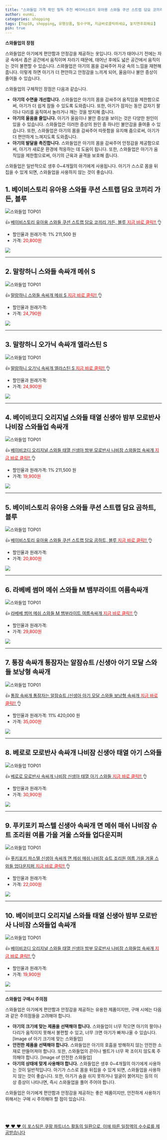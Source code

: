 ```yaml
---
title: "스와들업 가격 확인 필독 추천 베이비스토리 유아용 스와들 쿠션 스트랩 담요 코끼리 가든, 블루 비교 장점 구매가이드"
author: eunmi.
categories: shopping
tags: [Top10, shopping, 유행상품, 필수구매, 지금바로클릭하세요, 놓치면후회해요]
pin: true
---
```

**스와들업의 장점**

스와들업은 아기에게 편안함과 안정감을 제공하는 옷입니다. 아기가 태어나기 전에는 자궁 속에서 좁은 공간에서 움직이며 자라기 때문에, 태어난 후에도 넓은 공간에서 움직이는 것이 불편할 수 있습니다. 스와들업은 아기의 몸을 감싸주어 자궁 속의 느낌을 재현해 줍니다. 이렇게 하면 아기가 더 편안하고 안정감을 느끼게 되어, 울음이나 불안 증상이 줄어들 수 있습니다.

스와들업의 구체적인 장점은 다음과 같습니다.

* **아기의 수면을 개선합니다.** 스와들업은 아기의 몸을 감싸주어 움직임을 제한함으로써, 아기가 더 쉽게 잠들 수 있도록 도와줍니다. 또한, 아기가 잠자는 동안 갑자기 팔이나 다리를 움직여서 놀라거나 깨는 것을 방지해 줍니다.
* **아기의 울음을 줄입니다.** 아기가 울음이나 불안 증상을 보이는 것은 다양한 원인이 있을 수 있습니다. 스와들업은 이러한 증상의 원인 중 하나인 불안감을 줄여줄 수 있습니다. 또한, 스와들업은 아기의 몸을 감싸주어 따뜻함을 유지해 줌으로써, 아기가 더 편안하게 느껴지도록 도와줍니다.
* **아기의 발달을 촉진합니다.** 스와들업은 아기의 몸을 감싸주어 안정감을 제공함으로써, 아기가 새로운 환경에 적응하는 데 도움이 됩니다. 또한, 스와들업은 아기가 움직임을 제한함으로써, 아기의 근육과 골격을 보호해 줍니다.

스와들업은 일반적으로 생후 0~4개월의 아기에게 사용됩니다. 아기가 스스로 몸을 뒤집을 수 있게 되면, 스와들업을 사용하지 않는 것이 좋습니다.

   

## 1. 베이비스토리 유아용 스와들 쿠션 스트랩 담요 코끼리 가든, 블루

![스와들업 TOP01](https://thumbnail9.coupangcdn.com/thumbnails/remote/230x230ex/image/retail/images/2023/05/10/10/1/e1752be3-ba98-4662-b267-5b3b6cd0bc13.jpg)


👍 [베이비스토리 유아용 스와들 쿠션 스트랩 담요 코끼리 가든, 블루 <font color=red> 지금 바로 클릭!! </font> ](https://link.coupang.com/re/AFFSDP?lptag=AF3617701&subid=GithubCoopas&pageKey=7324713642&traceid=V0-153&itemId=18793551398&vendorItemId=85924565582) 👌 


- 할인율과 원래가격: 1%  211,500   원
- 가격: <span style='color:red'>20,800원</span>

[![](/discount_price.png)](https://link.coupang.com/re/AFFSDP?lptag=AF3617701&subid=GithubCoopas&pageKey=7324713642&traceid=V0-153&itemId=18793551398&vendorItemId=85924565582)

---


   

## 2. 말랑하니 스와들 속싸개 메쉬 S

![스와들업 TOP01](https://thumbnail8.coupangcdn.com/thumbnails/remote/230x230ex/image/retail/images/1112118795525786-e78363fd-3a74-4f8e-a741-3e47749881c2.jpg)


👍 [말랑하니 스와들 속싸개 메쉬 S <font color=red> 지금 바로 클릭!! </font> ](https://link.coupang.com/re/AFFSDP?lptag=AF3617701&subid=GithubCoopas&pageKey=243954151&traceid=V0-153&itemId=774190153&vendorItemId=4980633498) 👌 


- 할인율과 원래가격: 
- 가격: <span style='color:red'>24,790원</span>

[![](/discount_price.png)](https://link.coupang.com/re/AFFSDP?lptag=AF3617701&subid=GithubCoopas&pageKey=243954151&traceid=V0-153&itemId=774190153&vendorItemId=4980633498)

---


   

## 3. 말랑하니 오가닉 속싸개 엘라스틴 S

![스와들업 TOP01](https://thumbnail8.coupangcdn.com/thumbnails/remote/230x230ex/image/retail/images/1112159298625681-ec8b2f5d-363c-4a5c-99f8-abcfbd6cbfa4.jpg)


👍 [말랑하니 오가닉 속싸개 엘라스틴 S <font color=red> 지금 바로 클릭!! </font> ](https://link.coupang.com/re/AFFSDP?lptag=AF3617701&subid=GithubCoopas&pageKey=1414788381&traceid=V0-153&itemId=2451470674&vendorItemId=70445115284) 👌 


- 할인율과 원래가격: 
- 가격: <span style='color:red'>24,900원</span>

[![](/discount_price.png)](https://link.coupang.com/re/AFFSDP?lptag=AF3617701&subid=GithubCoopas&pageKey=1414788381&traceid=V0-153&itemId=2451470674&vendorItemId=70445115284)

---


   

## 4. 베이비코디 오리지널 스와들 태열 신생아 밤부 모로반사 나비잠 스와들업 속싸개

![스와들업 TOP01](https://thumbnail10.coupangcdn.com/thumbnails/remote/230x230ex/image/vendor_inventory/b26d/6a9aadad069d7a43493e1bfb3a21904e72a6acebcb5c903ef1d5fdefb0ca.jpg)


👍 [베이비코디 오리지널 스와들 태열 신생아 밤부 모로반사 나비잠 스와들업 속싸개 <font color=red> 지금 바로 클릭!! </font> ](https://link.coupang.com/re/AFFSDP?lptag=AF3617701&subid=GithubCoopas&pageKey=7219013928&traceid=V0-153&itemId=18289155338&vendorItemId=87590907834) 👌 


- 할인율과 원래가격: 1%  211,500   원
- 가격: <span style='color:red'>19,900원</span>

[![](/discount_price.png)](https://link.coupang.com/re/AFFSDP?lptag=AF3617701&subid=GithubCoopas&pageKey=7219013928&traceid=V0-153&itemId=18289155338&vendorItemId=87590907834)

---


   

## 5. 베이비스토리 유아용 스와들 쿠션 스트랩 담요 곰하트, 블루

![스와들업 TOP01](https://thumbnail7.coupangcdn.com/thumbnails/remote/230x230ex/image/retail/images/2023/05/10/10/9/28438a5f-db9c-4f99-b88f-195615e2d7c4.jpg)


👍 [베이비스토리 유아용 스와들 쿠션 스트랩 담요 곰하트, 블루 <font color=red> 지금 바로 클릭!! </font> ](https://link.coupang.com/re/AFFSDP?lptag=AF3617701&subid=GithubCoopas&pageKey=7324713642&traceid=V0-153&itemId=18793551552&vendorItemId=85924565660) 👌 


- 할인율과 원래가격: 
- 가격: <span style='color:red'>20,800원</span>

[![](/discount_price.png)](https://link.coupang.com/re/AFFSDP?lptag=AF3617701&subid=GithubCoopas&pageKey=7324713642&traceid=V0-153&itemId=18793551552&vendorItemId=85924565660)

---


   

## 6. 라베베 썸머 메쉬 스와들 M 뱀부라이트 여름속싸개

![스와들업 TOP01](https://thumbnail10.coupangcdn.com/thumbnails/remote/230x230ex/image/vendor_inventory/26e1/e59c9d4a5841de95d836d0be7d7fbd75da39db7e8ad6ca8693a88b593a64.jpg)


👍 [라베베 썸머 메쉬 스와들 M 뱀부라이트 여름속싸개 <font color=red> 지금 바로 클릭!! </font> ](https://link.coupang.com/re/AFFSDP?lptag=AF3617701&subid=GithubCoopas&pageKey=6309005208&traceid=V0-153&itemId=13084474979&vendorItemId=84593455277) 👌 


- 할인율과 원래가격: 
- 가격: <span style='color:red'>29,800원</span>

[![](/discount_price.png)](https://link.coupang.com/re/AFFSDP?lptag=AF3617701&subid=GithubCoopas&pageKey=6309005208&traceid=V0-153&itemId=13084474979&vendorItemId=84593455277)

---


   

## 7. 통잠 속싸개 통잠자는 알잠슈트 /신생아 아기 모달 스와들 보낭형 속싸개

![스와들업 TOP01](https://thumbnail10.coupangcdn.com/thumbnails/remote/230x230ex/image/vendor_inventory/d82a/af18b06bc0dacde7216d13d0f2f99936285aafe84d2cb055810d74da6ff3.jpg)


👍 [통잠 속싸개 통잠자는 알잠슈트 /신생아 아기 모달 스와들 보낭형 속싸개 <font color=red> 지금 바로 클릭!! </font> ](https://link.coupang.com/re/AFFSDP?lptag=AF3617701&subid=GithubCoopas&pageKey=7334945677&traceid=V0-153&itemId=18839423673&vendorItemId=85969162088) 👌 


- 할인율과 원래가격: 11%  420,000   원
- 가격: <span style='color:red'>35,000원</span>

[![](/discount_price.png)](https://link.coupang.com/re/AFFSDP?lptag=AF3617701&subid=GithubCoopas&pageKey=7334945677&traceid=V0-153&itemId=18839423673&vendorItemId=85969162088)

---


   

## 8. 베로로 모로반사 속싸개 나비잠 신생아 태열 아기 스와들

![스와들업 TOP01](https://thumbnail9.coupangcdn.com/thumbnails/remote/230x230ex/image/vendor_inventory/43c9/213ada173603866ec23b63aa05a280015ede0ee8a3778ad568b65a34f09d.jpg)


👍 [베로로 모로반사 속싸개 나비잠 신생아 태열 아기 스와들 <font color=red> 지금 바로 클릭!! </font> ](https://link.coupang.com/re/AFFSDP?lptag=AF3617701&subid=GithubCoopas&pageKey=7490127745&traceid=V0-153&itemId=19584395629&vendorItemId=83343639679) 👌 


- 할인율과 원래가격: 
- 가격: <span style='color:red'>30,900원</span>

[![](/discount_price.png)](https://link.coupang.com/re/AFFSDP?lptag=AF3617701&subid=GithubCoopas&pageKey=7490127745&traceid=V0-153&itemId=19584395629&vendorItemId=83343639679)

---


   

## 9. 푸키포키 파스텔 신생아 속싸개 면 메쉬 매쉬 나비잠 슈트 조리원 여름 가을 겨울 스와들 업다운지퍼

![스와들업 TOP01](https://thumbnail9.coupangcdn.com/thumbnails/remote/230x230ex/image/vendor_inventory/f489/6178663e6f381bc278cab7a484efa406291c1404953f4193cc379f682d5b.png)


👍 [푸키포키 파스텔 신생아 속싸개 면 메쉬 매쉬 나비잠 슈트 조리원 여름 가을 겨울 스와들 업다운지퍼 <font color=red> 지금 바로 클릭!! </font> ](https://link.coupang.com/re/AFFSDP?lptag=AF3617701&subid=GithubCoopas&pageKey=7712624962&traceid=V0-153&itemId=20678071786&vendorItemId=87566075936) 👌 


- 할인율과 원래가격: 
- 가격: <span style='color:red'>22,000원</span>

[![](/discount_price.png)](https://link.coupang.com/re/AFFSDP?lptag=AF3617701&subid=GithubCoopas&pageKey=7712624962&traceid=V0-153&itemId=20678071786&vendorItemId=87566075936)

---


   

## 10. 베이비코디 오리지널 스와들 태열 신생아 밤부 모로반사 나비잠 스와들업 속싸개

![스와들업 TOP01](https://thumbnail10.coupangcdn.com/thumbnails/remote/230x230ex/image/vendor_inventory/b26d/6a9aadad069d7a43493e1bfb3a21904e72a6acebcb5c903ef1d5fdefb0ca.jpg)


👍 [베이비코디 오리지널 스와들 태열 신생아 밤부 모로반사 나비잠 스와들업 속싸개 <font color=red> 지금 바로 클릭!! </font> ](https://link.coupang.com/re/AFFSDP?lptag=AF3617701&subid=GithubCoopas&pageKey=7289907743&traceid=V0-153&itemId=18629851217&vendorItemId=87590907935) 👌 


- 할인율과 원래가격: 
- 가격: <span style='color:red'>19,900원</span>

[![](/discount_price.png)](https://link.coupang.com/re/AFFSDP?lptag=AF3617701&subid=GithubCoopas&pageKey=7289907743&traceid=V0-153&itemId=18629851217&vendorItemId=87590907935)

---
**스와들업 구매시 주의점**

스와들업은 아기에게 편안함과 안정감을 제공하는 유용한 제품이지만, 구매 시에는 다음과 같은 주의점들을 고려해야 합니다.

* **아기의 크기에 맞는 제품을 선택해야 합니다.** 스와들업이 너무 작으면 아기의 팔이나 다리가 움직이지 못해서 불편할 수 있고, 너무 크면 아기가 빠져나올 수 있습니다.
[Image of 아기 크기에 맞는 스와들업]
* **안전한 제품을 선택해야 합니다.** 스와들업은 아기의 호흡을 방해하지 않는 안전한 소재로 만들어져야 합니다. 또한, 스와들업의 끈이나 벨트가 너무 꽉 조이지 않도록 주의해야 합니다.
[Image of 안전한 스와들업]
* **아기의 상태에 맞게 사용해야 합니다.** 스와들업은 생후 0~4개월의 아기에게 사용하는 것이 일반적입니다. 아기가 스스로 몸을 뒤집을 수 있게 되면, 스와들업을 사용하지 않는 것이 좋습니다. 또한, 아기가 숨을 쉬지 못하거나 얼굴이 붉어지는 등의 이상 증상이 나타나면, 즉시 스와들업을 풀어 주어야 합니다.

스와들업은 아기에게 편안함과 안정감을 제공하는 좋은 제품이지만, 안전하게 사용하기 위해서는 구매 시 주의해야 할 점이 있습니다.<br><br><br><br><br> [ ❤ ❤ ❤ 이 포스팅은 쿠팡 파트너스 활동의 일환으로, 이에 따른 일정액의 수수료를 제공받습니다](https://link.coupang.com/a/bcEFyh)